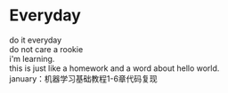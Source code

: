 # Everyday
do it everyday  
do not care a rookie  
i'm learning.  
this is just like a homework and a word about hello world.  
january：机器学习基础教程1-6章代码复现  
